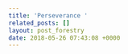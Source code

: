 ```yaml
---
title: 'Perseverance '
related_posts: []
layout: post_forestry
date: 2018-05-26 07:43:08 +0000
---
```

